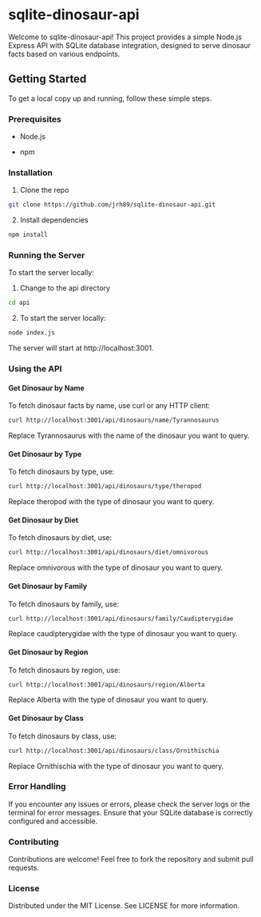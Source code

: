 # sqlite-dinosaur-api

Welcome to sqlite-dinosaur-api! This project provides a simple Node.js Express API with SQLite database integration, designed to serve dinosaur facts based on various endpoints.

## Getting Started

To get a local copy up and running, follow these simple steps.

### Prerequisites

- Node.js

- npm

### Installation

1. Clone the repo

```bash
git clone https://github.com/jrh89/sqlite-dinosaur-api.git
```

2. Install dependencies

```bash
npm install
```

### Running the Server

To start the server locally:

1. Change to the api directory

```bash
cd api
```

2. To start the server locally:

```bash
node index.js
```

The server will start at http://localhost:3001.

### Using the API

#### Get Dinosaur by Name

To fetch dinosaur facts by name, use curl or any HTTP client:


```bash
curl http://localhost:3001/api/dinosaurs/name/Tyrannosaurus
```

Replace Tyrannosaurus with the name of the dinosaur you want to query.

#### Get Dinosaur by Type

To fetch dinosaurs by type, use:

```bash
curl http://localhost:3001/api/dinosaurs/type/theropod
```

Replace theropod with the type of dinosaur you want to query.

#### Get Dinosaur by Diet

To fetch dinosaurs by diet, use:

```bash
curl http://localhost:3001/api/dinosaurs/diet/omnivorous
```

Replace omnivorous with the type of dinosaur you want to query.

#### Get Dinosaur by Family

To fetch dinosaurs by family, use:

```bash
curl http://localhost:3001/api/dinosaurs/family/Caudipterygidae
```

Replace caudipterygidae with the type of dinosaur you want to query.

#### Get Dinosaur by Region

To fetch dinosaurs by region, use:

```bash
curl http://localhost:3001/api/dinosaurs/region/Alberta
```

Replace Alberta with the type of dinosaur you want to query.

#### Get Dinosaur by Class

To fetch dinosaurs by class, use:

```bash
curl http://localhost:3001/api/dinosaurs/class/Ornithischia
```

Replace Ornithischia with the type of dinosaur you want to query.


### Error Handling

If you encounter any issues or errors, please check the server logs or the terminal for error messages. Ensure that your SQLite database is correctly configured and accessible.

### Contributing

Contributions are welcome! Feel free to fork the repository and submit pull requests.

### License

Distributed under the MIT License. See LICENSE for more information.